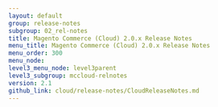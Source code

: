 ```yaml
---
layout: default
group: release-notes
subgroup: 02_rel-notes
title: Magento Commerce (Cloud) 2.0.x Release Notes
menu_title: Magento Commerce (Cloud) 2.0.x Release Notes
menu_order: 300
menu_node:
level3_menu_node: level3parent
level3_subgroup: mccloud-relnotes
version: 2.1
github_link: cloud/release-notes/CloudReleaseNotes.md
---
```

